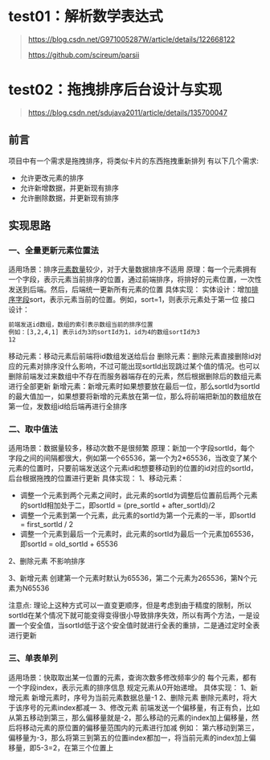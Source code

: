 # test01：解析数学表达式



> https://blog.csdn.net/G971005287W/article/details/122668122
>
> https://github.com/scireum/parsii

# test02：拖拽排序后台设计与实现

> https://blog.csdn.net/sdujava2011/article/details/135700047

## 前言

项目中有一个需求是拖拽排序，将类似卡片的东西拖拽重新排列
有以下几个需求:

- 允许更改元素的排序
- 允许新增数据，并更新现有排序
- 允许删除数据，并更新现有排序

## 实现思路

### 一、全量更新元素位置法

适用场景：排序[元素数量](https://so.csdn.net/so/search?q=元素数量&spm=1001.2101.3001.7020)较少，对于大量数据排序不适用
原理：每一个元素拥有一个字段，表示元素当前排序的位置，通过前端排序，将排好的元素位置，一次性发送到后端。然后，后端统一更新所有元素的位置
具体实现：
实体设计：增加[排序字段](https://so.csdn.net/so/search?q=排序字段&spm=1001.2101.3001.7020)sort，表示元素当前的位置。例如，sort=1，则表示元素处于第一位
接口设计：

```bash
前端发送id数组，数组的索引表示数组当前的排序位置
例如：[3,2,4,1] 表示id为3的sortId为1，id为4的数组sortId为3
12
```

移动元素：移动元素后前端将id数组发送给后台
删除元素：删除元素直接删除id对应的元素对排序没什么影响，不过可能出现sortId出现跳过某个值的情况。也可以删除前端发过来数组中不存在而服务器端存在的元素，然后根据删除后的数组元素进行全部更新
新增元素：新增元素时如果想要放在最后一位，那么sortId为sortId的最大值加一，如果想要将新增的元素放在第一位，那么将前端把新加的数组放在第一位，发数组id给后端再进行全排序

### 二、取中值法

适用场景：数据量较多，移动次数不是很频繁
原理：新加一个字段sortId，每个字段之间的间隔都很大，例如第一个65536，第一个为2*65536，当改变了某个元素的位置时，只要前端发送这个元素id和想要移动到的位置的id对应的sortId，后台根据拖拽的位置进行更新
具体实现：
1、移动元素：

- 调整一个元素到两个元素之间时，此元素的sortId为调整后位置前后两个元素的sortId相加处于二，即sortId = (pre_sortId + after_sortId)/2
- 调整一个元素到第一个元素，此元素的sortId为第一个元素的一半，即sortId = first_sortId / 2
- 调整一个元素到最后一个元素时，此元素的sortId为最后一个元素加65536，即sortId = old_sortId + 65536

2、删除元素
不影响排序

3、新增元素
创建第一个元素时默认为65536，第二个元素为265536，第N个元素为N65536

注意点:
理论上这种方式可以一直变更顺序，但是考虑到由于精度的限制，所以sortId在某个情况下就可能变得变得很小导致排序失效，所以有两个方法，一是设置一个安全值，当sortId低于这个安全值时就进行全表的重排，二是通过定时全表进行更新

### 三、单表单列

适用场景：快取取出某一位置的元素，查询次数多修改频率少的
每个元素，都有一个字段index，表示元素的排序信息
规定元素从0开始递增。
具体实现：
1、新增元素
新增元素时，序号为当前元素数据总量-1
2、删除元素
删除元素时，将大于该序号的元素index都减一
3、修改元素
前端发送一个偏移量，有正有负，比如从第五移动到第三，那么偏移量就是-2，那么移动的元素的index加上偏移量，然后将移动元素的原位置的偏移量范围内的元素进行加减
例如：
第六移动到第三，偏移量为-3，那么将第三到第五的位置index都加一，将当前元素的index加上偏移量，即5-3=2，在第三个位置上

